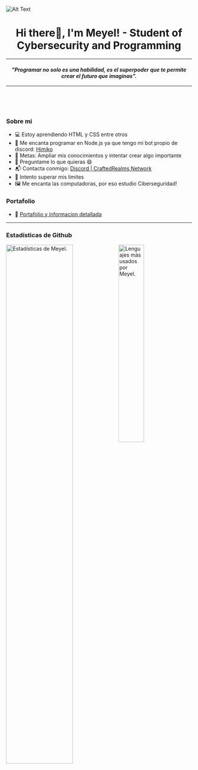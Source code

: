 ![Alt Text](https://imgur.com/qOoswB2.gif)

<div id="header" align="center">
	<h1 align="center"><b>Hi there👋, I'm Meyel! - Student of Cybersecurity and Programming</b></h1>
</div>

---

<p>
  <h4 align="center"><b><i>"Programar no solo es una habilidad, es el superpoder que te permite crear el futuro que imaginas".</i></b></h4>
</p>

---

<p align="center">
<br>
</p>

<br>

### Sobre mi

- 💻 Estoy aprendiendo HTML y CSS entre otros
- 🔭 Me encanta programar en Node.js ya que tengo mi bot propio de discord: [Himiko](https://violetevergardenbot.github.io/)
- 🥅 Metas: Ampliar mis conocimientos y intentar crear algo importante
- 💬 Preguntame lo que quieras :smile:
- 📬 Contacta conmigo: [Discord | CraftedRealms Network](https://discord.gg/jJ3zpSxwba)
- 🧗 Intento superar mis limites
- 🖼 Me encanta las computadoras, por eso estudio Ciberseguridad!

### Portafolio

- 📝 [Portafolio y informacion detallada](https://mcordob.github.io/)
  <br>

---

### Estadísticas de Github

<img align="left" src="https://github-readme-stats.vercel.app/api?username=mcordob&&show_icons=true&include_all_commits=true&title_color=fff&icon_color=79ff97&text_color=efefef&bg_color=24292e" alt="Estadísticas de Meyel." width="60%">
  
<img src="https://github-readme-stats.vercel.app/api/top-langs/?username=mcordob&show_icons=true&hide_border=true&theme=radical" width="37%" alt="Lenguajes más usados por Meyel.">
